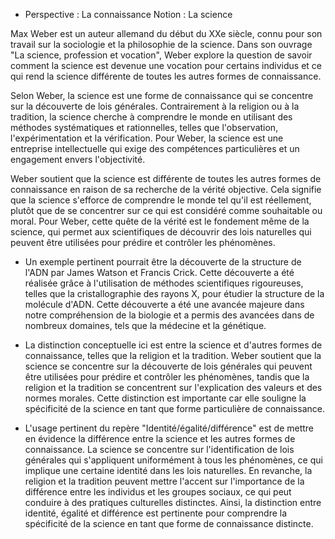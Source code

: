 - Perspective : La connaissance
Notion : La science

Max Weber est un auteur allemand du début du XXe siècle, connu pour son travail sur la sociologie et la philosophie de la science. Dans son ouvrage "La science, profession et vocation", Weber explore la question de savoir comment la science est devenue une vocation pour certains individus et ce qui rend la science différente de toutes les autres formes de connaissance.

Selon Weber, la science est une forme de connaissance qui se concentre sur la découverte de lois générales. Contrairement à la religion ou à la tradition, la science cherche à comprendre le monde en utilisant des méthodes systématiques et rationnelles, telles que l'observation, l'expérimentation et la vérification. Pour Weber, la science est une entreprise intellectuelle qui exige des compétences particulières et un engagement envers l'objectivité.

Weber soutient que la science est différente de toutes les autres formes de connaissance en raison de sa recherche de la vérité objective. Cela signifie que la science s'efforce de comprendre le monde tel qu'il est réellement, plutôt que de se concentrer sur ce qui est considéré comme souhaitable ou moral. Pour Weber, cette quête de la vérité est le fondement même de la science, qui permet aux scientifiques de découvrir des lois naturelles qui peuvent être utilisées pour prédire et contrôler les phénomènes.

- Un exemple pertinent pourrait être la découverte de la structure de l'ADN par James Watson et Francis Crick. Cette découverte a été réalisée grâce à l'utilisation de méthodes scientifiques rigoureuses, telles que la cristallographie des rayons X, pour étudier la structure de la molécule d'ADN. Cette découverte a été une avancée majeure dans notre compréhension de la biologie et a permis des avancées dans de nombreux domaines, tels que la médecine et la génétique.

- La distinction conceptuelle ici est entre la science et d'autres formes de connaissance, telles que la religion et la tradition. Weber soutient que la science se concentre sur la découverte de lois générales qui peuvent être utilisées pour prédire et contrôler les phénomènes, tandis que la religion et la tradition se concentrent sur l'explication des valeurs et des normes morales. Cette distinction est importante car elle souligne la spécificité de la science en tant que forme particulière de connaissance.

- L'usage pertinent du repère "Identité/égalité/différence" est de mettre en évidence la différence entre la science et les autres formes de connaissance. La science se concentre sur l'identification de lois générales qui s'appliquent uniformément à tous les phénomènes, ce qui implique une certaine identité dans les lois naturelles. En revanche, la religion et la tradition peuvent mettre l'accent sur l'importance de la différence entre les individus et les groupes sociaux, ce qui peut conduire à des pratiques culturelles distinctes. Ainsi, la distinction entre identité, égalité et différence est pertinente pour comprendre la spécificité de la science en tant que forme de connaissance distincte.
